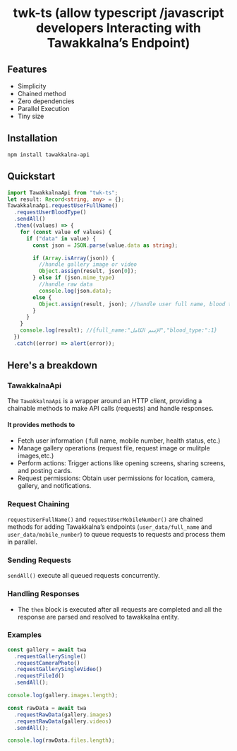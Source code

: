 
<h1 align="center">twk-ts (allow typescript /javascript developers Interacting with Tawakkalna’s Endpoint)</h1>

## Features

- Simplicity
- Chained method
- Zero dependencies
- Parallel Execution
- Tiny size

## Installation

```
npm install tawakkalna-api
```

## Quickstart

```ts
import TawakkalnaApi from "twk-ts";
let result: Record<string, any> = {};
TawakkalnaApi.requestUserFullName()
  .requestUserBloodType()
  .sendAll()
  .then((values) => {
    for (const value of values) {
      if ("data" in value) {
        const json = JSON.parse(value.data as string);

        if (Array.isArray(json)) {
          //handle gallery image or video
          Object.assign(result, json[0]);
        } else if (json.mime_type)
          //handle raw data
          console.log(json.data);
        else {
          Object.assign(result, json); //handle user full name, blood type,...etc
        }
      }
    }
    console.log(result); //{full_name:"الإسم الكامل","blood_type:":1}
  })
  .catch((error) => alert(error));
```

## Here's a breakdown

### TawakkalnaApi

The `TawakkalnaApi` is a wrapper around an HTTP client, providing a chainable methods to make API calls (requests) and handle responses.

#### It provides methods to

- Fetch user information ( full name, mobile number, health status, etc.)
- Manage gallery operations (request file, request image or mulitple images,etc.)
- Perform actions: Trigger actions like opening screens, sharing screens, and posting cards.
- Request permissions: Obtain user permissions for location, camera, gallery, and notifications.

### Request Chaining

`requestUserFullName()` and `requestUserMobileNumber()` are chained methods for adding Tawakkalna’s endpoints (`user_data/full_name` and `user_data/mobile_number`) to queue requests to requests and process them in parallel.

### Sending Requests

`sendAll()` execute all queued requests concurrently.

### Handling Responses

- The `then` block is executed after all requests are completed and all the response are parsed and resolved to tawakkalna entity.

### Examples

```js
const gallery = await twa
  .requestGallerySingle()
  .requestCameraPhoto()
  .requestGallerySingleVideo()
  .requestFileId()
  .sendAll();

console.log(gallery.images.length);
```

```js
const rawData = await twa
  .requestRawData(gallery.images)
  .requestRawData(gallery.videos)
  .sendAll();

console.log(rawData.files.length);
```
